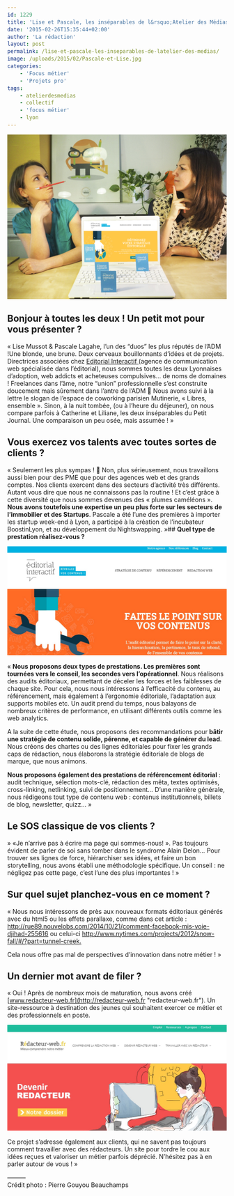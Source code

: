 ```yaml
---
id: 1229
title: 'Lise et Pascale, les inséparables de l&rsquo;Atelier des Médias'
date: '2015-02-26T15:35:44+02:00'
author: 'La rédaction'
layout: post
permalink: /lise-et-pascale-les-inseparables-de-latelier-des-medias/
image: /uploads/2015/02/Pascale-et-Lise.jpg
categories:
    - 'Focus métier'
    - 'Projets pro'
tags:
    - atelierdesmedias
    - collectif
    - 'focus métier'
    - lyon
---
```


<img src="/uploads/2015/02/pascale-et-lise-editorial-interactif-2.jpg" alt="OLYMPUS DIGITAL CAMERA">

## **Bonjour à toutes les deux ! Un petit mot pour vous présenter ?**

« Lise Mussot &amp; Pascale Lagahe, l’un des “duos” les plus réputés de l’ADM !Une blonde, une brune. Deux cerveaux bouillonnants d’idées et de projets. Directrices associées chez [Editorial Interactif ](http://www.editorial-interactif.com/)(agence de communication web spécialisée dans l’éditorial), nous sommes toutes les deux Lyonnaises d’adoption, web addicts et acheteuses compulsives… de noms de domaines ! Freelances dans l’âme, notre “union” professionnelle s’est construite doucement mais sûrement dans l’antre de l’ADM 🙂 Nous avons suivi à la lettre le slogan de l’espace de coworking parisien Mutinerie, « Libres, ensemble ». Sinon, à la nuit tombée, (ou à l’heure du déjeuner), on nous compare parfois à Catherine et Liliane, les deux inséparables du Petit Journal. Une comparaison un peu osée, mais assumée ! »

## **Vous exercez vos talents avec toutes sortes de clients ?**

  
« Seulement les plus sympas ! 🙂 Non, plus sérieusement, nous travaillons aussi bien pour des PME que pour des agences web et des grands comptes. Nos clients exercent dans des secteurs d’activité très différents. Autant vous dire que nous ne connaissons pas la routine ! Et c’est grâce à cette diversité que nous sommes devenues des « plumes caméléons ». **Nous avons toutefois une expertise un peu plus forte sur les secteurs de l’immobilier et des Startups**. Pascale a été l’une des premières à importer les startup week-end à Lyon, a participé à la création de l’incubateur BoostinLyon, et au développement du Nightswapping. »## **Quel type de prestation réalisez-vous ?**

[![editorial-interactif-homepage](/uploads/2015/02/editorial-interactif-homepage.jpg)](/uploads/2015/02/editorial-interactif-homepage.jpg)

« **Nous proposons deux types de prestations. Les premières sont tournées vers le conseil, les secondes vers l’opérationnel**. Nous réalisons des audits éditoriaux, permettant de déceler les forces et les faiblesses de chaque site. Pour cela, nous nous intéressons à l’efficacité du contenu, au référencement, mais également à l’ergonomie éditoriale, l’adaptation aux supports mobiles etc. Un audit prend du temps, nous balayons de nombreux critères de performance, en utilisant différents outils comme les web analytics.

A la suite de cette étude, nous proposons des recommandations pour **bâtir une stratégie de contenu solide, pérenne, et capable de générer du lead**. Nous créons des chartes ou des lignes éditoriales pour fixer les grands caps de rédaction, nous élaborons la stratégie éditoriale de blogs de marque, que nous animons.

**Nous proposons également des prestations de référencement éditorial** : audit technique, sélection mots-clé, rédaction des mêta, textes optimisés, cross-linking, netlinking, suivi de positionnement… D’une manière générale, nous rédigeons tout type de contenu web : contenus institutionnels, billets de blog, newsletter, quizz… »

## **Le SOS classique de vos clients ?**

 » «Je n’arrive pas à écrire ma page qui sommes-nous! ». Pas toujours évident de parler de soi sans tomber dans le syndrome Alain Delon… Pour trouver ses lignes de force, hiérarchiser ses idées, et faire un bon storytelling, nous avons établi une méthodologie spécifique. Un conseil : ne négligez pas cette page, c’est l’une des plus importantes ! »

## **Sur quel sujet planchez-vous en ce moment ?**

« Nous nous intéressons de près aux nouveaux formats éditoriaux générés avec du html5 ou les effets parallaxe, comme dans cet article : <http://rue89.nouvelobs.com/2014/10/21/comment-facebook-mis-voie-djihad-255616> ou celui-ci <http://www.nytimes.com/projects/2012/snow-fall/#/?part=tunnel-creek.>

Cela nous offre pas mal de perspectives d’innovation dans notre métier ! »

## **Un dernier mot avant de filer ?**

« Oui ! Après de nombreux mois de maturation, nous avons créé [www.redacteur-web.fr](http://redacteur-web.fr "redacteur-web.fr"). Un site-ressource à destination des jeunes qui souhaitent exercer ce métier et des professionnels en poste.

[![redacteur web](/uploads/2015/02/redacteur-web.jpg)](/uploads/2015/02/redacteur-web.jpg)

Ce projet s’adresse également aux clients, qui ne savent pas toujours comment travailler avec des rédacteurs. Un site pour tordre le cou aux idées reçues et valoriser un métier parfois déprécié. N’hésitez pas à en parler autour de vous ! »

———  
Crédit photo : Pierre Gouyou Beauchamps